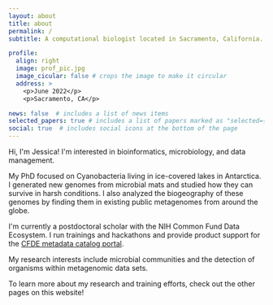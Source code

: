 ```yaml
---
layout: about
title: about
permalink: /
subtitle: A computational biologist located in Sacramento, California.

profile:
  align: right
  image: prof_pic.jpg
  image_cicular: false # crops the image to make it circular
  address: >
    <p>June 2022</p>
    <p>Sacramento, CA</p>

news: false  # includes a list of news items
selected_papers: true # includes a list of papers marked as "selected={true}"
social: true  # includes social icons at the bottom of the page
---
```


Hi, I'm Jessica! I'm interested in bioinformatics, microbiology, and data management.

My PhD focused on Cyanobacteria living in ice-covered lakes in Antarctica. I generated new genomes from microbial mats and studied how they can survive in harsh conditions. I also analyzed the biogeography of these genomes by finding them in existing public metagenomes from around the globe.

I'm currently a postdoctoral scholar with the NIH Common Fund Data Ecosystem. I run trainings and hackathons and provide product support for the [CFDE metadata catalog portal](https://app.nih-cfde.org/).

My research interests include microbial communities and the detection of organisms within metagenomic data sets.

To learn more about my research and training efforts, check out the other pages on this website!

